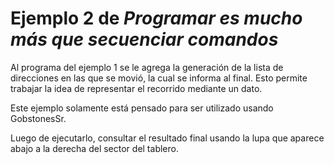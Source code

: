 # Ejemplo 2 de _Programar es mucho más que secuenciar comandos_
Al programa del ejemplo 1 se le agrega la generación de la lista de direcciones en las que se movió, la cual se informa al final. Esto permite trabajar la idea de representar el recorrido mediante un dato.

Este ejemplo solamente está pensado para ser utilizado usando GobstonesSr.

Luego de ejecutarlo, consultar el resultado final usando la lupa que aparece abajo a la derecha del sector del tablero.